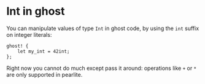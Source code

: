 # Int in ghost

You can manipulate values of type `Int` in ghost code, by using the `int` suffix on integer literals:

```rust,creusot
ghost! {
    let my_int = 42int;
};
```

Right now you cannot do much except pass it around: operations like `+` or `*` are only supported in pearlite.